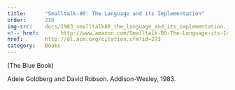 ```yaml
---
title:      "Smalltalk-80: The Language and its Implementation"
order:      216
img-src:    docs/1983_smalltalk80_the_language_and_its_implementation.jpg
<!-- href:       http://www.amazon.com/Smalltalk-80-The-Language-its-Implementation/dp/0201113716 -->
href:       http://dl.acm.org/citation.cfm?id=273
category:   Books
---
```

(The Blue Book)

Adele Goldberg and David Robson. Addison-Wesley, 1983.
